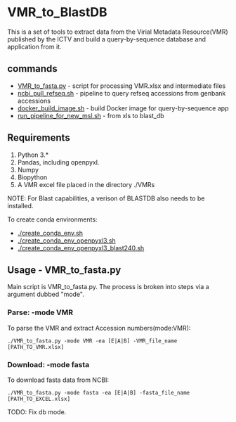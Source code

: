 <h1>VMR_to_BlastDB</h1>

This is a set of tools to extract data from the Virial Metadata Resource(VMR) published by the ICTV and build a	query-by-sequence database and application from it.

<h2>commands</h2>

 * [VMR_to_fasta.py](./VMR_to_fasta.py) - script for	processing VMR.xlsx and intermediate files
 * [ncbi_pull_refseq.sh](./ncbi_pull_refseq.sh) - pipeline to query refseq accessions from genbank accessions
 * [docker_build_image.sh](./docker_build_image.sh) - build Docker	image for query-by-sequence app
 * [run_pipeline_for_new_msl.sh](./run_pipeline_for_new_msl.sh) - from xls to blast_db

<h2>Requirements</h2>

1. Python 3.*
2. Pandas, including openpyxl. 
3. Numpy
4. Biopython
5. A VMR excel file placed in the directory ./VMRs

NOTE: For Blast capabilities, a verison of BLASTDB also needs to be installed. 

To create conda environments:
   * [./create_conda_env.sh](./create_conda_env.sh)
   * [./create_conda_env_openpyxl3.sh](./create_conda_env_openpyxl3.sh)
   * [./create_conda_env_openpyxl3_blast240.sh](./create_conda_env_openpyxl3_blast240.sh)

<h2>Usage - VMR_to_fasta.py</h3>

  Main script is VMR_to_fasta.py. The process is broken into steps via a argument dubbed "mode". 

<h3>Parse: -mode VMR</h3>

  To parse the VMR and extract Accession numbers(mode:VMR):
  
    ./VMR_to_fasta.py -mode VMR -ea [E|A|B] -VMR_file_name [PATH_TO_VMR.xlsx]
  
<h3>Download: -mode fasta</h3>

  To download fasta data from NCBI:
  
    ./VMR_to_fasta.py -mode fasta -ea [E|A|B] -fasta_file_name [PATH_TO_EXCEL.xlsx]
    
  TODO: Fix db mode. 

